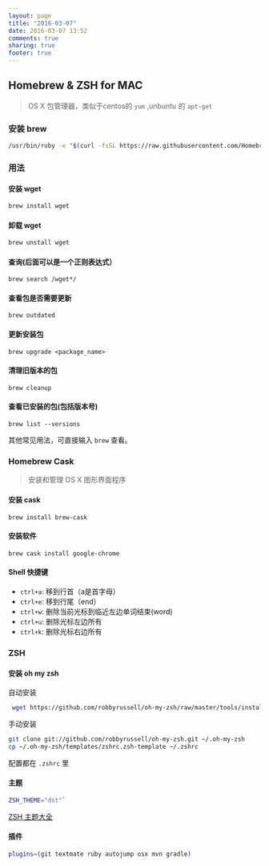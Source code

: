 ```yaml
---
layout: page
title: "2016-03-07"
date: 2016-03-07 13:52
comments: true
sharing: true
footer: true
---
```


## Homebrew & ZSH for MAC

> OS X 包管理器，类似于centos的 `yum` ,unbuntu 的 `apt-get`

### 安装 brew

```sh
/usr/bin/ruby -e "$(curl -fsSL https://raw.githubusercontent.com/Homebrew/install/master/install)"
```

### 用法

#### 安装 wget

```sh
brew install wget
```

#### 卸载 wget

```sh
brew unstall wget
```

#### 查询(后面可以是一个正则表达式）

```
brew search /wget*/
```

#### 查看包是否需要更新

```
brew outdated
```

#### 更新安装包

```
brew upgrade <package_name>
```

#### 清理旧版本的包

```
brew cleanup
```

#### 查看已安装的包(包括版本号)

```
brew list --versions
```

其他常见用法，可直接输入 `brew` 查看。



### Homebrew Cask

> 安装和管理 OS X 图形界面程序


#### 安装 cask

```
brew install brew-cask
```

#### 安装软件

```
brew cask install google-chrome
```

#### Shell 快捷键

* `ctrl+a`: 移到行首（a是首字母）
* `ctrl+e`: 移到行尾（end）
* `ctrl+w`: 删除当前光标到临近左边单词结束(word)
* `ctrl+u`: 删除光标左边所有
* `ctrl+k`: 删除光标右边所有


### ZSH

#### 安装 oh my zsh

自动安装

```sh
 wget https://github.com/robbyrussell/oh-my-zsh/raw/master/tools/install.sh -O - | sh
```

手动安装

```sh
git clone git://github.com/robbyrussell/oh-my-zsh.git ~/.oh-my-zsh
cp ~/.oh-my-zsh/templates/zshrc.zsh-template ~/.zshrc
```

配置都在 `.zshrc` 里

#### 主题

```sh
ZSH_THEME="dst"`
```

[ZSH 主题大全](http://zshthem.es/all/)

#### 插件

```sh
plugins=(git textmate ruby autojump osx mvn gradle)
```
